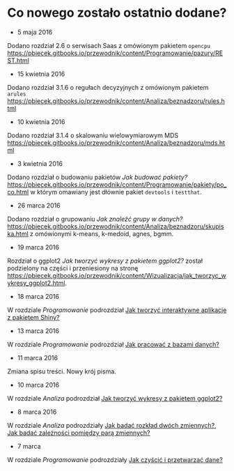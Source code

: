 # Co nowego zostało ostatnio dodane?

* 5 maja 2016

Dodano rozdział 2.6 o serwisach Saas z omówionym pakietem `opencpu`
https://pbiecek.gitbooks.io/przewodnik/content/Programowanie/pazury/REST.html

* 15 kwietnia 2016

Dodano rozdział 3.1.6 o regułach decyzyjnych z omówionym pakietem `arules`
https://pbiecek.gitbooks.io/przewodnik/content/Analiza/beznadzoru/rules.html

* 10 kwietnia 2016

Dodano rozdział 3.1.4 o skalowaniu wielowymiarowym MDS https://pbiecek.gitbooks.io/przewodnik/content/Analiza/beznadzoru/mds.html

* 3 kwietnia 2016

Dodano rozdział o budowaniu pakietów *Jak budować pakiety?* https://pbiecek.gitbooks.io/przewodnik/content/Programowanie/pakiety/po_co.html
w którym omawiany jest dłównie pakiet `devtools` i `testthat`.

* 26 marca 2016

Dodano rozdział o grupowaniu *Jak znaleźć grupy w danych?* https://pbiecek.gitbooks.io/przewodnik/content/Analiza/beznadzoru/skupiska.html
z omówionymi k-means, k-medoid, agnes, bgmm.

* 19 marca 2016

Rozdział o ggplot2 *Jak tworzyć wykresy z pakietem ggplot2?* został podzielony na części i przeniesiony na stronę https://pbiecek.gitbooks.io/przewodnik/content/Wizualizacja/jak_tworzyc_wykresy_ggplot2.html.

* 18 marca 2016

W rozdziale *Programowanie* podrozdział 
[Jak tworzyć interaktywne aplikacje z pakietem Shiny?](https://pbiecek.gitbooks.io/przewodnik/content/Programowanie/jak_tworzyc_aplikajce.html)

* 13 marca 2016

W rozdziale *Programowanie* podrozdział 
[Jak pracować z bazami danych?](https://pbiecek.gitbooks.io/przewodnik/content/Programowanie/jak_pracowac_z_bazami_danych.html)

* 11 marca 2016

Zmiana spisu treści. Nowy krój pisma.

* 10 marca 2016

W rozdziale *Analiza* podrozdział 
[Jak tworzyć wykresy z pakietem ggplot2?](https://pbiecek.gitbooks.io/przewodnik/content/Analiza/jak_tworzyc_wykresy_ggplot2.html)

* 8 marca 2016

W rozdziale *Analiza* podrozdziały 
[Jak badać rozkład dwóch zmiennych?](https://pbiecek.gitbooks.io/przewodnik/content/Analiza/jak_badac_rozklad_dwoch_zmiennych.html), 
[Jak badać zależności pomiędzy parą zmiennych?](https://pbiecek.gitbooks.io/przewodnik/content/Analiza/jak_badac_zaleznosci_pomiedzy_para_zmiennych.html)

* 7 marca

W rozdziale *Programowanie* podrozdziały [Jak czyścić i przetwarzać dane?](https://pbiecek.gitbooks.io/przewodnik/content/Programowanie/czyscic_przetwarzac.html)



